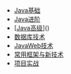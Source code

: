 - [Java基础](编程开发/Java后端/000-Java基础/)
- [Java进阶](编程开发/Java后端/001-Java进阶/)
- [[Java高级]()]()
- [数据库技术]()
- [JavaWeb技术]()
- [常用框架与新技术]()
- [项目实战]()


